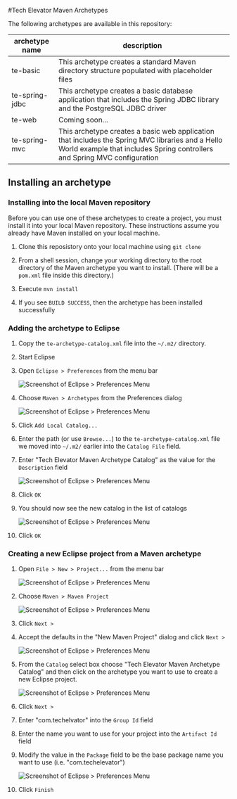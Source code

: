 #Tech Elevator Maven Archetypes

The following archetypes are available in this repository:

| archetype name | description |
| -------------- | ----------- |
| te-basic       | This archetype creates a standard Maven directory structure populated with placeholder files |
| te-spring-jdbc | This archetype creates a basic database application that includes the Spring JDBC library and the PostgreSQL JDBC driver |
| te-web         | Coming soon... |
| te-spring-mvc  | This archetype creates a basic web application that includes the Spring MVC libraries and a Hello World example that includes Spring controllers and Spring MVC configuration |

## Installing an archetype

### Installing into the local Maven repository
Before you can use one of these archetypes to create a project, you must install it into your local Maven repository.  These instructions assume you already have Maven installed on your local machine.

1. Clone this reposistory onto your local machine using `git clone`

2. From a shell session, change your working directory to the root directory of the Maven archetype you want to install.  (There will be a `pom.xml` file inside this directory.)

3. Execute `mvn install`

4. If you see `BUILD SUCCESS`, then the archetype has been installed successfully

### Adding the archetype to Eclipse

1. Copy the `te-archetype-catalog.xml` file into the `~/.m2/` directory.

2. Start Eclipse

3. Open `Eclipse > Preferences` from the menu bar
	
	![Screenshot of Eclipse > Preferences Menu](etc/img/screenshot1.png)

4. Choose `Maven > Archetypes` from the Preferences dialog

	![Screenshot of Eclipse > Preferences Menu](etc/img/screenshot2.png)

5. Click `Add Local Catalog...`

6. Enter the path (or use `Browse...`) to the `te-archetype-catalog.xml` file we moved into `~/.m2/` earlier into the `Catalog File` field.

7. Enter "Tech Elevator Maven Archetype Catalog" as the value for the `Description` field

	![Screenshot of Eclipse > Preferences Menu](etc/img/screenshot3.png)
	
8. Click `OK`

9. You should now see the new catalog in the list of catalogs

	![Screenshot of Eclipse > Preferences Menu](etc/img/screenshot4.png)

10. Click `OK`

### Creating a new Eclipse project from a Maven archetype

1. Open `File > New > Project...` from the menu bar

	![Screenshot of Eclipse > Preferences Menu](etc/img/screenshot5.png)

2. Choose `Maven > Maven Project`

	![Screenshot of Eclipse > Preferences Menu](etc/img/screenshot6.png)

3. Click `Next >`

4. Accept the defaults in the "New Maven Project" dialog and click `Next >`

	![Screenshot of Eclipse > Preferences Menu](etc/img/screenshot7.png)

5. From the `Catalog` select box choose "Tech Elevator Maven Archetype Catalog" and then click on the archetype you want to use to create a new Eclipse project.

	![Screenshot of Eclipse > Preferences Menu](etc/img/screenshot8.png)
	
6. Click `Next >`

7. Enter "com.techelvator" into the `Group Id` field

8. Enter the name you want to use for your project into the `Artifact Id` field

9. Modify the value in the `Package` field to be the base package name you want to use (i.e. "com.techelevator")

	![Screenshot of Eclipse > Preferences Menu](etc/img/screenshot9.png)

10. Click `Finish`


